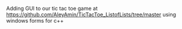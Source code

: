 Adding GUI to our tic tac toe game at https://github.com/AleyAmin/TicTacToe_ListofLists/tree/master using windows forms for c++
